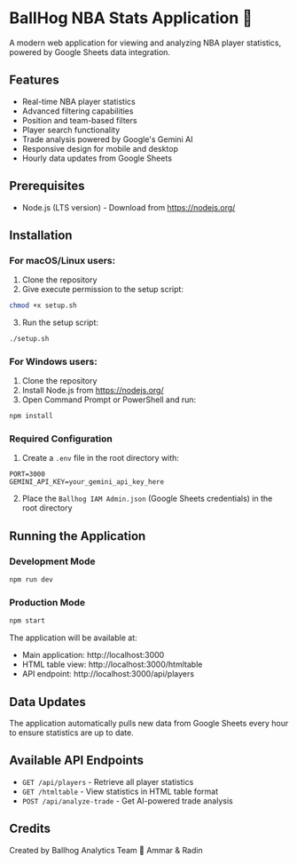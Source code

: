 # BallHog NBA Stats Application 🏀

A modern web application for viewing and analyzing NBA player statistics, powered by Google Sheets data integration.

## Features
- Real-time NBA player statistics
- Advanced filtering capabilities
- Position and team-based filters
- Player search functionality
- Trade analysis powered by Google's Gemini AI
- Responsive design for mobile and desktop
- Hourly data updates from Google Sheets

## Prerequisites
- Node.js (LTS version) - Download from https://nodejs.org/

## Installation

### For macOS/Linux users:
1. Clone the repository
2. Give execute permission to the setup script:
```bash
chmod +x setup.sh
```
3. Run the setup script:
```bash
./setup.sh
```

### For Windows users:
1. Clone the repository
2. Install Node.js from https://nodejs.org/
3. Open Command Prompt or PowerShell and run:
```bash
npm install
```

### Required Configuration
1. Create a `.env` file in the root directory with:
```
PORT=3000
GEMINI_API_KEY=your_gemini_api_key_here
```

2. Place the `Ballhog IAM Admin.json` (Google Sheets credentials) in the root directory

## Running the Application

### Development Mode
```bash
npm run dev
```

### Production Mode
```bash
npm start
```

The application will be available at:
- Main application: http://localhost:3000
- HTML table view: http://localhost:3000/htmltable
- API endpoint: http://localhost:3000/api/players

## Data Updates
The application automatically pulls new data from Google Sheets every hour to ensure statistics are up to date.

## Available API Endpoints
- `GET /api/players` - Retrieve all player statistics
- `GET /htmltable` - View statistics in HTML table format
- `POST /api/analyze-trade` - Get AI-powered trade analysis

## Credits
Created by Ballhog Analytics Team 🏀 Ammar & Radin